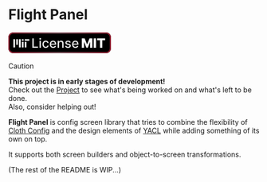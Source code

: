 # Flight Panel

![License MIT](https://raw.githubusercontent.com/melontini/mini-badges/main/licenses/MIT.svg)

> [!CAUTION]
> **This project is in early stages of development!** <br/>
> Check out the [Project](https://github.com/orgs/constellation-mc/projects/5) to see what's being worked on and what's left to be done. <br/>
> Also, consider helping out!

**Flight Panel** is config screen library that tries to combine the flexibility of [Cloth Config](https://modrinth.com/mod/cloth-config) and the design elements of [YACL](https://modrinth.com/mod/yacl) while adding something of its own on top.

It supports both screen builders and object-to-screen transformations.

(The rest of the README is WIP...)